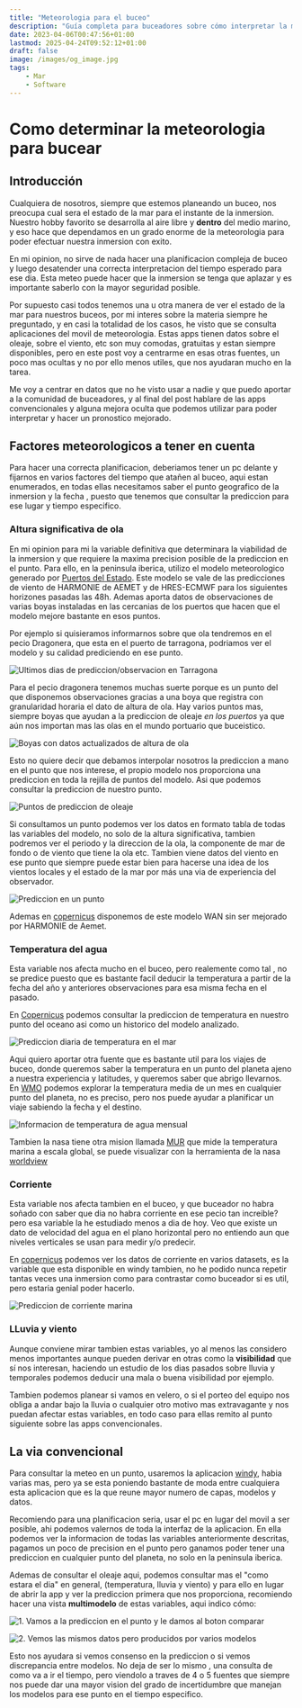 ```yaml
---
title: "Meteorologia para el buceo"
description: "Guía completa para buceadores sobre cómo interpretar la meteorología marina. Explora fuentes especializadas y factores clave para planificar inmersiones seguras." 
date: 2023-04-06T00:47:56+01:00
lastmod: 2025-04-24T09:52:12+01:00
draft: false
image: /images/og_image.jpg
tags:
    - Mar
    - Software
---
```


# Como determinar la meteorologia para bucear

## Introducción

Cualquiera de nosotros, siempre que estemos planeando un buceo, nos preocupa cual sera el estado de la mar para el instante de la inmersion. Nuestro hobby favorito se desarrolla al aire libre y **dentro** del medio marino, y eso hace que dependamos en un grado enorme de la meteorologia para poder efectuar nuestra inmersion con exito.

En mi opinion, no sirve de nada hacer una planificacion compleja de buceo  y luego desatender una correcta interpretacion del tiempo esperado para ese dia. Esta meteo puede hacer que la inmersion se tenga que aplazar y es importante saberlo con la mayor seguridad posible.

Por supuesto casi todos tenemos una u otra manera de ver el estado de la mar para nuestros buceos, por mi interes sobre la materia siempre he preguntado, y en casi la totalidad de los casos, he visto que se consulta aplicaciones del movil de meteorologia. Estas apps tienen datos sobre el oleaje, sobre el viento, etc son muy comodas, gratuitas y estan siempre disponibles, pero en este post voy a centrarme en esas otras fuentes, un poco mas ocultas y no por ello menos utiles, que nos ayudaran mucho en la tarea.

Me voy a centrar en datos que no he visto usar a nadie y que puedo aportar a la comunidad de buceadores, y al final del post hablare de las apps convencionales y alguna mejora oculta que podemos utilizar para poder interpretar y hacer un pronostico mejorado. 

## Factores meteorologicos a tener en cuenta

Para hacer una correcta planificacion, deberiamos tener un pc delante y fijarnos en varios factores del tiempo que atañen al buceo, aqui estan enumerados, en todas ellas necesitamos saber el punto geografico de la inmersion y la fecha , puesto que tenemos que consultar la prediccion para ese lugar y tiempo especifico.

### Altura significativa de ola
En mi opinion para mi la variable definitiva que determinara la viabilidad de la inmersion y que requiere la maxima precision posible de la prediccion en el punto. Para ello, en la peninsula iberica, utilizo el modelo meteorologico generado por [Puertos del Estado](https://www.puertos.es/es-es/oceanografia/AccesoSimplificado). Este modelo se vale de las predicciones de viento de HARMONIE de AEMET y de HRES-ECMWF para los siguientes horizones pasadas las 48h. Ademas aporta datos de observaciones de varias boyas instaladas en las cercanias de los puertos que hacen que el modelo mejore bastante en esos puntos.

Por ejemplo si quisieramos informarnos sobre que ola tendremos en el pecio Dragonera, que esta en el puerto de tarragona, podriamos ver el modelo y su calidad prediciendo en ese punto. 

![Ultimos dias de prediccion/observacion en Tarragona](2.png.webp)

Para el pecio dragonera tenemos muchas suerte porque es un punto del que disponemos observaciones gracias a una boya que registra con granularidad horaria el dato de altura de ola. Hay varios puntos mas, siempre boyas que ayudan a la prediccion de oleaje _en los puertos_ ya que aún nos importan mas las olas en el mundo portuario que buceistico.

![Boyas con datos actualizados de altura de ola](1.png.webp)

Esto no quiere decir que debamos interpolar nosotros la prediccion a mano en el punto que nos interese, el propio modelo nos proporciona una prediccion en toda la rejilla de puntos del modelo. Asi que podemos consultar la prediccion de nuestro punto.


![Puntos de prediccion de oleaje](3.png.webp)


Si consultamos un punto podemos ver los datos en formato tabla de todas las variables del modelo, no solo de la altura significativa, tambien podremos ver el periodo y la direccion de la ola, la componente de mar de fondo o de viento que tiene la ola etc. Tambien viene datos del viento en ese punto que siempre puede estar bien para hacerse una idea de los vientos locales y el estado de la mar por más una via de experiencia del observador.

![Prediccion en un punto](4.png.webp)

Ademas en [copernicus](https://myocean.marine.copernicus.eu/data?view=dataset&dataset=MEDSEA_ANALYSISFORECAST_WAV_006_017) disponemos de este modelo WAN sin ser mejorado por HARMONIE de Aemet.


### Temperatura del agua

Esta variable nos afecta mucho en el buceo, pero realemente como tal , no se predice puesto que es bastante facil deducir la temperatura a partir de la fecha del año y anteriores observaciones para esa misma fecha en el pasado.

En [Copernicus](https://myocean.marine.copernicus.eu/light) podemos consultar la prediccion de temperatura en nuestro punto del oceano asi como un historico del modelo analizado.

![Prediccion diaria de temperatura en el mar](5.png.webp)

Aqui quiero aportar otra fuente que es bastante util para los viajes de buceo, donde queremos saber la temperatura en un punto del planeta ajeno a nuestra experiencia y latitudes, y queremos saber que abrigo llevarnos. En [WMO](https://climexp.knmi.nl/monthly_overview_world_weather/index.cgi?var=sst_ncep_w&mon1=jan&year1=2021&anomalie=nee&kort=nee&expert=nee&type=kaartwereld) podemos explorar la temperatura media de un mes en cualquier punto del planeta, no es preciso, pero nos puede ayudar a planificar un viaje sabiendo la fecha y el destino.

![Informacion de temperatura de agua mensual](6.png.webp)

Tambien la nasa tiene otra mision llamada [MUR](https://podaac.jpl.nasa.gov/dataset/MUR-JPL-L4-GLOB-v4.1) que mide la temperatura marina a escala global, se puede visualizar con la herramienta de la nasa [worldview](https://soto.podaac.earthdatacloud.nasa.gov/?v=-18.78720059082591,30.727507641081075,21.28282587652165,50.51208320933394)

### Corriente

Esta variable nos afecta tambien en el buceo, y que buceador no habra soñado con saber que dia no habra corriente en ese pecio tan increible? pero esa variable la he estudiado menos a dia de hoy. Veo que existe un dato de velocidad del agua en el plano horizontal pero no entiendo aun que niveles verticales se usan para medir y/o predecir.

En [copernicus](https://myocean.marine.copernicus.eu/data?view=dataset&dataset=MEDSEA_ANALYSISFORECAST_PHY_006_013) podemos ver los datos de corriente en varios datasets, es la variable que esta disponible en windy tambien, no he podido nunca repetir tantas veces una inmersion como para contrastar como buceador si es util, pero estaria genial poder hacerlo.

![Prediccion de corriente marina](7.png.webp)


### LLuvia y viento
Aunque conviene mirar tambien estas variables, yo al menos las considero menos importantes aunque pueden derivar en otras como la **visibilidad** que sí nos interesan, haciendo un estudio de los dias pasados sobre lluvia y temporales podemos deducir una mala o buena visibilidad por ejemplo.

Tambien podemos planear si vamos en velero, o si el porteo del equipo nos obliga a andar bajo la lluvia o cualquier otro motivo mas extravagante y nos puedan afectar estas variables, en todo caso para ellas remito al punto siguiente sobre las apps convencionales.



## La via convencional

Para consultar la meteo en un punto, usaremos la aplicacion  [windy](https://windy.com), habia varias mas, pero ya se esta poniendo bastante de moda entre cualquiera esta aplicacion que es la que reune mayor numero de capas, modelos y datos.

Recomiendo para una planificacion seria, usar el pc en lugar del movil a ser posible, ahi podemos valernos de toda la interfaz de la aplicacion. En ella podemos ver la informacion de todas las variables anteriormente descritas, pagamos un poco de precision en el punto pero ganamos poder tener una prediccion en cualquier punto del planeta, no solo en la peninsula iberica.

Ademas de consultar el oleaje aqui, podemos consultar mas el "como estara el dia" en general, (temperatura, lluvia y viento) y para ello en lugar de abrir la app y ver la prediccion primera que nos proporciona, recomiendo hacer una vista **multimodelo** de estas variables, aqui indico cómo:

![1. Vamos a la prediccion en el punto y le damos al boton comparar](8.png.webp)

![2. Vemos las mismos datos pero producidos por varios modelos](9.png.webp) 

Esto nos ayudara si vemos consenso en la prediccion o si vemos discrepancia entre modelos. No deja de ser lo mismo , una consulta de como va a ir el tiempo, pero viendolo a traves de 4 o 5 fuentes que siempre nos puede dar una mayor vision del grado de incertidumbre que manejan los modelos para ese punto en el tiempo especifico.






